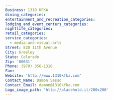 ```yaml
---
Business: 1310 KFKA
dining_categories:
entertainment_and_recreation_categories:
lodging_and_event_centers_categories:
nightlife_categories:
retail_categories:
service_categories:
  - media-and-visual-arts
Street: 820 11th Avenue
City: Greeley
State: Colorado
Zip: '80631'
Phone: (970) 356-1310
Fax:
Website: 'http://www.1310kfka.com'
Contact_Name: Damon Sasso
Contact_Email: damon@1310kfka.com
Logo_image_path: 'http://placehold.it/200x200'
---
```

